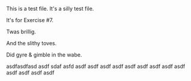 This is a test file. It's a silly test file. 

It's for Exercise #7. 

Twas brillig. 

And the slithy toves. 

Did gyre & gimble in the wabe. 

asdfasdfasd
asdf
sdaf
asfd
asdf
asdf
asdf
asdf
asdf
asdf
asdf
asdf
asdf
asdf
asdf
asdf
asdf
